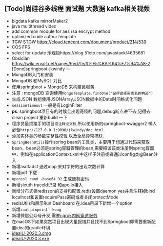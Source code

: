 [Todo]尚硅谷多线程 面试题 大数据 kafka相关视频
--
* bigdata kafka mirrorMaker2
* java multithread video
* add common module for aes rsa encrypt method 
* optimized code author template
* TGW STGW https://cloud.tencent.com/document/product/214/530
* COS FPS
* select for update 乐观锁https://blog.51cto.com/javastack/4635681
* Obsidian https://wiki.eryajf.net/pages/6ed7fe/#%E5%BA%94%E7%94%A8-2 
[Done]springboot-jkwindy
--
* MongoDB入门和安装
* MongoDB 和MySQL 对比
* 使用springboot + MongoDB 来构建微服务
* 注意 : mongoDB 查询使用`MongoTemplate.findOne("记得选择带表名的构造")` 
* 生成JSON 数组使用JSONArray,JSON数据中的Date时间格式化问题
* `sessionTimeout` 一般是有LoginFilter
* **ps**: springboot项目有的时候会出现奇怪的问题,debug断点进不去,记得去clean project 重新build 一下
* 程序员最烦接手的项目`没注释没文档`,所以使用新的springboot-swagger2 懒人必备`http://127.0.0.1:9090/jkwindy/doc.html`
* 添加实体类的参数完整性校验,以及全局异常捕获.
* `SpringBeanUtils`操作spring bean的工具类，主要用于想通过代码来获取bean，bean必须是spring容器管理的bean,需要把该该类注册到spring容器中，例如在applicationContext.xml中这样子注册或者通过config类@Bean注入
* 新增asdfadsf 通过map 来对字符的出现次数计算
* 新增pdf 下载
* `openssl rand -base64 32` 生成随机密码
* 新增sleuth traceId记录 和apollo接入
* 新增分布式锁redisson的支持和配置,redis设置daemon yes并且注释掉bind localhost和设置requirePass密码或者关闭protectMode
* redisUtils和展示Run Dashboard 在.idea目录下新增一个option
* 新增`zuul` `pinpoint``kong` 
* 新增微信公众号开发,需要[ngrok内网穿透服务](http://ngrok.cc/download.html)
* 在macOS下如果突然项目出现大量报错并且找不到Springboot即需要重新配置idea的gradle环境
* [ideaIU-2020.3.dmg](https://download.jetbrains.8686c.com/idea/ideaIU-2020.3.dmg)
* [ideaIU-2020.3.exe](https://download.jetbrains.8686c.com/idea/ideaIU-2020.3.exe)


